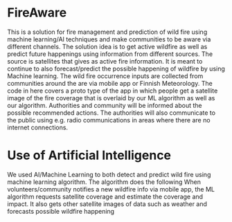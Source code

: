 # FireAware
This is a solution for fire management and prediction of wild fire using machine learning/AI techniques and make communities to be aware via different channels. 
The solution idea is to get active wildfire as well as predict future happenings using information from different sources. The source is satellites that gives as active fire information. 
It is meant to continue to also forecast/predict the possible happening of wildfire by using Machine learning. The wild fire occurrence inputs are collected from communities around the are via mobile app or Finnish Meteorology. 
The code in here covers a proto type of the app in which people get a satellite image of the fire coverage that is overlaid by our ML algorithm as well as our algorithm. 
Authorities and community will be informed about the possible recommended actions. The authorities will also communicate to the public using e.g. radio communications in areas where there are no internet connections. 

# Use of Artificial Intelligence
We used AI/Machine Learning to both detect and predict wild fire using machine learning algorithm. The algorithm does the following
    When volunteers/community notifies a new wildfire info via mobile app, the ML algorithm requests satellite coverage and estimate the coverage and impact.
    It also gets other satellite images of data such as weather and forecasts possible wildfire happening
